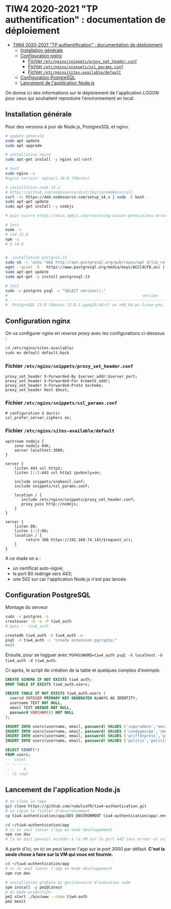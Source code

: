 TIW4 2020-2021 "TP authentification" : documentation de déploiement
===================================================================

<!-- markdownlint-disable MD004-->
- [TIW4 2020-2021 "TP authentification" : documentation de déploiement](#tiw4-2020-2021-tp-authentification--documentation-de-déploiement)
  - [Installation générale](#installation-générale)
  - [Configuration nginx](#configuration-nginx)
    - [Fichier `/etc/nginx/snippets/proxy_set_header.conf`](#fichier-etcnginxsnippetsproxy_set_headerconf)
    - [Fichier `/etc/nginx/snippets/ssl_params.conf`](#fichier-etcnginxsnippetsssl_paramsconf)
    - [Fichier `/etc/nginx/sites-available/default`](#fichier-etcnginxsites-availabledefault)
  - [Configuration PostgreSQL](#configuration-postgresql)
  - [Lancement de l'application Node.js](#lancement-de-lapplication-nodejs)
<!-- markdownlint-enable MD004-->

On donne ici des informations sur le déploiement de l'application _LOGON_ pour ceux qui souhaitent reproduire l'environnement en local.

Installation générale
---------------------

Pour des versions à jour de Node.js, PostgresSQL et nginx.

```bash
# update générale
sudo apt update
sudo apt upgrade

# installation nginx
sudo apt-get install -y nginx ssl-cert

# test
sudo nginx -v
#nginx version: nginx/1.18.0 (Ubuntu)

# installation node 14.x
# https://github.com/nodesource/distributions#debinstall
curl -sL https://deb.nodesource.com/setup_14.x | sudo -E bash -
sudo apt-get update
sudo apt-get install -y nodejs

# puis suivre https://docs.npmjs.com/resolving-eacces-permissions-errors-when-installing-packages-globally

# test
node -v
# v14.13.0
npm -v
# 6.14.8


#  installation postgres-13
sudo sh -c 'echo "deb http://apt.postgresql.org/pub/repos/apt $(lsb_release -cs)-pgdg main" > /etc/apt/sources.list.d/pgdg.list'
wget --quiet -O - https://www.postgresql.org/media/keys/ACCC4CF8.asc | sudo apt-key add -
sudo apt-get update
sudo apt-get -y install postgresql-13

# test
sudo -u postgres psql -c "SELECT version();"
#                                                           version
# ----------------------------------------------------------------------------------------------------------------------------
#  PostgreSQL 13.0 (Ubuntu 13.0-1.pgdg20.04+1) on x86_64-pc-linux-gnu, compiled by gcc (Ubuntu 9.3.0-10ubuntu2) 9.3.0, 64-bit

```

Configuration nginx
-------------------

On va configurer nginx en _reverse proxy_ avec les configurations ci-dessous :

```bash
cd /etc/nginx/sites-available/
sudo mv default default.back
```

### Fichier `/etc/nginx/snippets/proxy_set_header.conf`

```nginx
proxy_set_header X-Forwarded-By $server_addr:$server_port;
proxy_set_header X-Forwarded-For $remote_addr;
proxy_set_header X-Forwarded-Proto $scheme;
proxy_set_header Host $host;
```

### Fichier `/etc/nginx/snippets/ssl_params.conf`

```nginx
# configuration à durcir
ssl_prefer_server_ciphers on;
```

### Fichier `/etc/nginx/sites-available/default`

```nginx
upstream nodejs {
    zone nodejs 64k;
    server localhost:3000;
}

server {
    listen 443 ssl http2;
    listen [::]:443 ssl http2 ipv6only=on;

    include snippets/snakeoil.conf;
    include snippets/ssl_params.conf;

    location / {
       include /etc/nginx/snippets/proxy_set_header.conf;
       proxy_pass http://nodejs;
    }
}

server {
    listen 80;
    listen [::]:80;
    location / {
         return 308 https://192.168.74.142/$request_uri;
    }
}
```

A ce stade on a :

- un certificat auto-signé;
- le port 80 redirigé vers 443;
- une 502 sur car l'application Node.js n'est pas lancée.

Configuration PostgreSQL
------------------------

Montage du serveur

```bash
sudo -u postgres -s
createuser -D -e -P tiw4_auth
# pass :  tiw4_auth

createdb tiw4_auth -O tiw4_auth -e
psql -d tiw4_auth -c "create extension pgcrypto;"
exit
```

Ensuite, pour se logguer avec `PGPASSWORD=tiw4_auth psql -h localhost -U tiw4_auth -d tiw4_auth`.

Ci-après, le script de création de la table et quelques comptes d'exemple.

```sql
CREATE SCHEMA IF NOT EXISTS tiw4_auth;
DROP TABLE IF EXISTS tiw4_auth.users;

CREATE TABLE IF NOT EXISTS tiw4_auth.users (
  userid INTEGER PRIMARY KEY GENERATED ALWAYS AS IDENTITY,
  username TEXT NOT NULL,
  email TEXT UNIQUE NOT NULL,
  password VARCHAR(8) NOT NULL
);

INSERT INTO users(username, email, password) VALUES ('superadmin','mevin.kitnick@hotmail.com','iloveu');
INSERT INTO users(username, email, password) VALUES ('sandygeorge','sandy.george@hotmail.com','zuley03');
INSERT INTO users(username, email, password) VALUES ('griffonpress','griffonpress@gmail.com','Skylar7');
INSERT INTO users(username, email, password) VALUES ('politis','politis@hotmail.com','derby5');

SELECT COUNT(*)
FROM users;
--  count
-- -------
--      4
-- (1 row)
```

Lancement de l'application Node.js
----------------------------------

```bash
# on clone le repo
git clone https://github.com/romulusFR/tiw4-authentication.git
# on copie le fichier d'environnement
cp tiw4-authentication/app/DEV_ENVIRONMENT tiw4-authentication/app/.env

cd ~/tiw4-authentication/app
# si on veut lancer l'app en mode développement
npm run dev
# là on doit pouvoir accéder à la VM sur le port 443 sans erreur et voir une page
```

A partir d'ici, on ici on peut lancer l'app sur le port 3000 par défaut.
**C'est la seule chose à faire sur la VM qui vous est fournie.**

```bash
cd ~/tiw4-authentication/app
# si on veut lancer l'app en mode développement
npm run dev

# installation globale du gestionnaire d'exécution node
npm install -g pm2@latest
# en mode production
pm2 start ./bin/www --name tiw4-auth
pm2 monit
```
